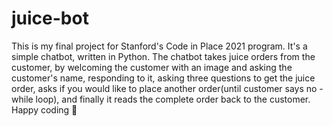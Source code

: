 # juice-bot
This is my final project for Stanford's Code in Place 2021 program. It's a simple chatbot, written in Python. The chatbot takes juice orders from the customer, by welcoming the customer with an image and asking the customer's name, responding to it, asking three questions to get the juice order, asks if you would like to place another order(until customer says no - while loop), and finally it reads the complete order back to the customer. Happy coding 🤖
